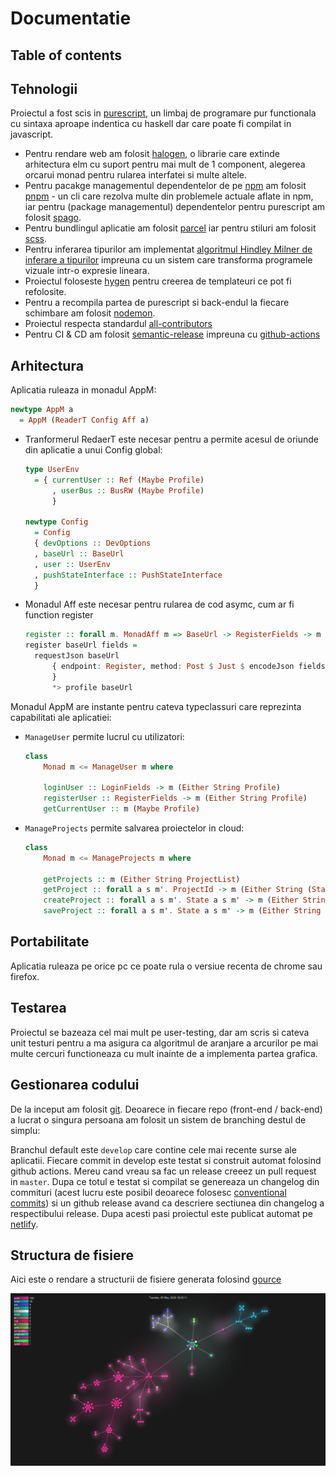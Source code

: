 # Documentatie

## Table of contents

## Tehnologii

Proiectul a fost scis in [purescript](https://www.purescript.org/), un limbaj de programare pur functionala cu sintaxa aproape indentica cu haskell dar care poate fi compilat in javascript.

- Pentru rendare web am folosit [halogen](https://github.com/purescript-halogen/purescript-halogen), o librarie care extinde arhitectura elm cu suport pentru mai mult de 1 component, alegerea orcarui monad pentru rularea interfatei si multe altele.
- Pentru pacakge managementul dependentelor de pe [npm](https://www.npmjs.com/) am folosit [pnpm](https://pnpm.js.org/) - un cli care rezolva multe din problemele actuale aflate in npm, iar pentru (package managementul) dependentelor pentru purescript am folosit [spago](https://github.com/purescript/spago).
- Pentru bundlingul aplicatie am folosit [parcel](https://parceljs.org/) iar pentru stiluri am folosit [scss](https://sass-lang.com/).
- Pentru inferarea tipurilor am implementat [algoritmul Hindley Milner de inferare a tipurilor](https://en.wikipedia.org/wiki/Hindley%E2%80%93Milner_type_system) impreuna cu un sistem care transforma programele vizuale intr-o expresie lineara.
- Proiectul foloseste [hygen](https://www.hygen.io/) pentru creerea de templateuri ce pot fi refolosite.
- Pentru a recompila partea de purescript si back-endul la fiecare schimbare am folosit [nodemon](https://www.hygen.io/).
- Proiectul respecta standardul [all-contributors](https://github.com/all-contributors/all-contributors)
- Pentru CI & CD am folosit [semantic-release](https://semantic-release.gitbook.io/semantic-release/) impreuna cu [github-actions](https://github.com/features/actions)

## Arhitectura

Aplicatia ruleaza in monadul AppM:

```haskell
newtype AppM a
  = AppM (ReaderT Config Aff a)
```

- Tranformerul RedaerT este necesar pentru a permite acesul de oriunde din aplicatie a unui Config global:

  ```haskell
  type UserEnv
    = { currentUser :: Ref (Maybe Profile)
        , userBus :: BusRW (Maybe Profile)
        }

  newtype Config
    = Config
    { devOptions :: DevOptions
    , baseUrl :: BaseUrl
    , user :: UserEnv
    , pushStateInterface :: PushStateInterface
    }
  ```

- Monadul Aff este necesar pentru rularea de cod asymc, cum ar fi function register
  ```haskell
  register :: forall m. MonadAff m => BaseUrl -> RegisterFields -> m (Either String Profile)
  register baseUrl fields =
    requestJson baseUrl
        { endpoint: Register, method: Post $ Just $ encodeJson fields
        }
        *> profile baseUrl
  ```

Monadul AppM are instante pentru cateva typeclassuri care reprezinta capabilitati ale aplicatiei:

- `ManageUser` permite lucrul cu utilizatori:

  ```haskell
  class
      Monad m <= ManageUser m where

      loginUser :: LoginFields -> m (Either String Profile)
      registerUser :: RegisterFields -> m (Either String Profile)
      getCurrentUser :: m (Maybe Profile)
  ```

- `ManageProjects` permite salvarea proiectelor in cloud:

  ```haskell
  class
      Monad m <= ManageProjects m where

      getProjects :: m (Either String ProjectList)
      getProject :: forall a s m'. ProjectId -> m (Either String (State a s m'))
      createProject :: forall a s m'. State a s m' -> m (Either String ProjectId)
      saveProject :: forall a s m'. State a s m' -> m (Either String Unit)
  ```

## Portabilitate

Aplicatia ruleaza pe orice pc ce poate rula o versiue recenta de chrome sau firefox.

## Testarea

Proiectul se bazeaza cel mai mult pe user-testing, dar am scris si cateva unit testuri pentru a ma asigura ca algoritmul de aranjare a arcurilor pe mai multe cercuri functioneaza cu mult inainte de a implementa partea grafica.

## Gestionarea codului

De la inceput am folosit [git](). Deoarece in fiecare repo (front-end / back-end) a lucrat o singura persoana am folosit un sistem de branching destul de simplu:

Branchul default este `develop` care contine cele mai recente surse ale aplicatii. Fiecare commit in develop este testat si construit automat folosind github actions. Mereu cand vreau sa fac un release creeez un pull request in `master`. Dupa ce totul e testat si compilat se genereaza un changelog din commituri (acest lucru este posibil deoarece folosesc [conventional commits](https://www.conventionalcommits.org/en/v1.0.0/)) si un github release avand ca descriere sectiunea din changelog a respectibului release. Dupa acesti pasi proiectul este publicat automat pe [netlify](https://www.netlify.com/).

## Structura de fisiere

Aici este o rendare a structurii de fisiere generata folosind [gource](https://gource.io/)

![file structure](./assets/file-structure.png)

